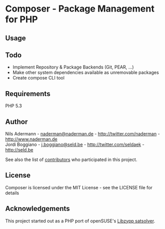 Composer - Package Management for PHP
=====================================

Usage
-----

Todo
----
- Implement Repository & Package Backends (Git, PEAR, ...)
- Make other system dependencies available as unremovable packages
- Create compose CLI tool

Requirements
------------
PHP 5.3

Author
------

Nils Adermann - <naderman@naderman.de> - <http://twitter.com/naderman> - <http://www.naderman.de><br />
Jordi Boggiano - <j.boggiano@seld.be> - <http://twitter.com/seldaek> - <http://seld.be><br />

See also the list of [contributors](https://github.com/naderman/composer/contributors) who participated in this project.

License
-------

Composer is licensed under the MIT License - see the LICENSE file for details

Acknowledgements
----------------
This project started out as a PHP port of openSUSE's [Libzypp satsolver](http://en.opensuse.org/openSUSE:Libzypp_satsolver).

